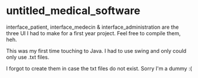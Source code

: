 # untitled_medical_software

interface_patient, interface_medecin & interface_administration are the three UI I had to make for a first year project.
Feel free to compile them, heh.

This was my first time touching to Java. I had to use swing and only could only use .txt files. 

I forgot to create them in case the txt files do not exist. Sorry I'm a dummy :( 


